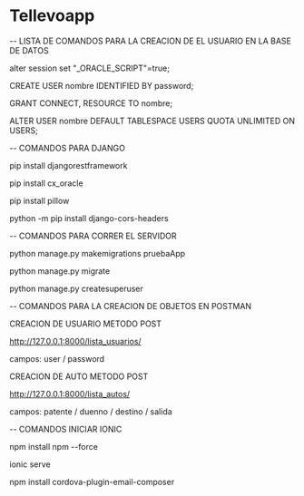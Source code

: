 # Tellevoapp

-- LISTA DE COMANDOS PARA LA CREACION DE EL USUARIO EN LA BASE DE DATOS

alter session set "_ORACLE_SCRIPT"=true;

CREATE USER nombre IDENTIFIED BY password;

GRANT CONNECT, RESOURCE TO nombre;

ALTER USER nombre DEFAULT TABLESPACE USERS QUOTA UNLIMITED ON USERS;

-- COMANDOS PARA DJANGO

pip install djangorestframework

pip install cx_oracle

pip install pillow

python -m pip install django-cors-headers

-- COMANDOS PARA CORRER EL SERVIDOR

python manage.py makemigrations pruebaApp

python manage.py migrate

python manage.py createsuperuser

-- COMANDOS PARA LA CREACION DE OBJETOS EN POSTMAN

CREACION DE USUARIO METODO POST

http://127.0.0.1:8000/lista_usuarios/ 

campos: user / password

CREACION DE AUTO METODO POST

http://127.0.0.1:8000/lista_autos/

campos: patente / duenno / destino / salida

-- COMANDOS INICIAR IONIC

npm install npm --force

ionic serve

npm install cordova-plugin-email-composer
